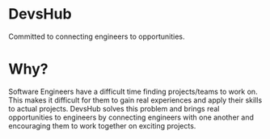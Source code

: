 # DevsHub
Committed to connecting engineers to opportunities.

# Why?
Software Engineers have a difficult time finding projects/teams to work on. This makes it difficult for them to gain real experiences and apply their skills to actual projects. DevsHub solves this problem and brings real opportunities to engineers by connecting engineers with one another and encouraging them to work together on exciting projects.

